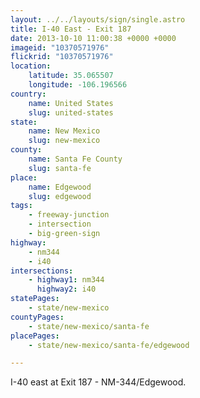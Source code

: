 ```yaml
---
layout: ../../layouts/sign/single.astro
title: I-40 East - Exit 187
date: 2013-10-10 11:00:38 +0000 +0000
imageid: "10370571976"
flickrid: "10370571976"
location:
    latitude: 35.065507
    longitude: -106.196566
country:
    name: United States
    slug: united-states
state:
    name: New Mexico
    slug: new-mexico
county:
    name: Santa Fe County
    slug: santa-fe
place:
    name: Edgewood
    slug: edgewood
tags:
    - freeway-junction
    - intersection
    - big-green-sign
highway:
    - nm344
    - i40
intersections:
    - highway1: nm344
      highway2: i40
statePages:
    - state/new-mexico
countyPages:
    - state/new-mexico/santa-fe
placePages:
    - state/new-mexico/santa-fe/edgewood

---
```

I-40 east at Exit 187 - NM-344/Edgewood.